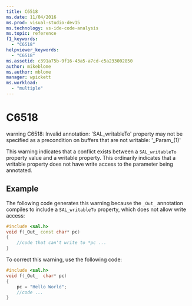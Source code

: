 ```yaml
---
title: C6518
ms.date: 11/04/2016
ms.prod: visual-studio-dev15
ms.technology: vs-ide-code-analysis
ms.topic: reference
f1_keywords:
  - "C6518"
helpviewer_keywords:
  - "C6518"
ms.assetid: c391a75b-9f16-43a5-a7cd-c5a233002850
author: mikeblome
ms.author: mblome
manager: wpickett
ms.workload:
  - "multiple"
---
```

# C6518
warning C6518: Invalid annotation: 'SAL_writableTo' property may not be specified as a precondition on buffers that are not writable: '\_Param\_(1)'

 This warning indicates that a conflict exists between a `SAL_writableTo` property value and a writable property. This ordinarily indicates that a writable property does not have write access to the parameter being annotated.

## Example
 The following code generates this warning because the `_Out_` annotation compiles to include a `SAL_writableTo` property, which does not allow write access:

```cpp
#include <sal.h>
void f(_Out_ const char* pc)
{
    //code that can't write to *pc ...
}
```

 To correct this warning, use the following code:

```cpp
#include <sal.h>
void f(_Out_  char* pc)
{
    pc = "Hello World";
    //code ...
}
```